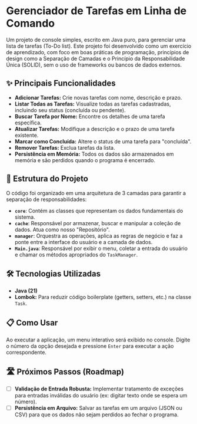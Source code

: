 # Gerenciador de Tarefas em Linha de Comando

Um projeto de console simples, escrito em Java puro, para gerenciar uma lista de tarefas (To-Do list). Este projeto foi desenvolvido como um exercício de aprendizado, com foco em boas práticas de programação, princípios de design como a Separação de Camadas e o Princípio da Responsabilidade Única (SOLID), sem o uso de frameworks ou bancos de dados externos.

## ✨ Principais Funcionalidades

- **Adicionar Tarefas:** Crie novas tarefas com nome, descrição e prazo.
- **Listar Todas as Tarefas:** Visualize todas as tarefas cadastradas, incluindo seu status (concluída ou pendente).
- **Buscar Tarefa por Nome:** Encontre os detalhes de uma tarefa específica.
- **Atualizar Tarefas:** Modifique a descrição e o prazo de uma tarefa existente.
- **Marcar como Concluída:** Altere o status de uma tarefa para "concluída".
- **Remover Tarefas:** Exclua tarefas da lista.
- **Persistência em Memória:** Todos os dados são armazenados em memória e são perdidos quando o programa é encerrado.

## 📂 Estrutura do Projeto

O código foi organizado em uma arquitetura de 3 camadas para garantir a separação de responsabilidades:
- **`core`**: Contém as classes que representam os dados fundamentais do sistema.
- **`cache`**: Responsável por armazenar, buscar e manipular a coleção de dados. Atua como nosso "Repositório".
- **`manager`**: Orquestra as operações, aplica as regras de negócio e faz a ponte entre a interface do usuário e a camada de dados.
- **`Main.java`**: Responsável por exibir o menu, coletar a entrada do usuário e chamar os métodos apropriados do `TaskManager`.

## 🛠️ Tecnologias Utilizadas

- **Java (21)**
- **Lombok:** Para reduzir código boilerplate (getters, setters, etc.) na classe `Task`.

## 📋 Como Usar

Ao executar a aplicação, um menu interativo será exibido no console. Digite o número da opção desejada e pressione `Enter` para executar a ação correspondente.

## 🛣️ Próximos Passos (Roadmap)

- [ ] **Validação de Entrada Robusta:** Implementar tratamento de exceções para entradas inválidas do usuário (ex: digitar texto onde se espera um número).
- [ ] **Persistência em Arquivo:** Salvar as tarefas em um arquivo (JSON ou CSV) para que os dados não sejam perdidos ao fechar o programa.
